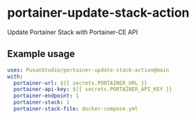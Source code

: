 # portainer-update-stack-action
 Update Portainer Stack with Portainer-CE API

## Example usage

```yaml
uses: PusanStudio/portainer-update-stack-action@main
with:
  portainer-url: ${{ secrets.PORTAINER_URL }}
  portainer-api-key: ${{ secrets.PORTAINER_API_KEY }}
  portainer-endpoint: 1
  portainer-stack: 1
  portainer-stack-file: docker-compose.yml
```